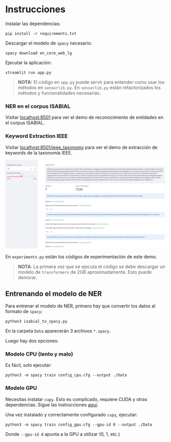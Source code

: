 # Instrucciones

Instalar las dependencias:

```
pip install -r requirements.txt
```

Descargar el modelo de `spacy` necesario:

```
spacy download en_core_web_lg
```

Ejecutar la aplicación:

```
streamlit run app.py
```

> **NOTA:** El código en `app.py` puede servir para entender como usar los métodos en `sensorlib.py`.
> En `sensorlib.py` están refactorizados los métodos y funcionalidades necesarias.

### NER en el corpus ISABIAL

Visitar <localhost:8501> para ver el demo de reconocimiento de entidades en el corpus ISABIAL.

### Keyword Extraction IEEE

Visitar <localhost:8501/ieee_taxonomy> para ver el demo de extracción de keywords de la taxonomía IEEE.

![](screenshot.png)

En `experiments.py` están los códigos de experimentación de este demo.

> **NOTA**: La primera vez que se ejecuta el código se debe descargar un modelo de `transformers` de 2GB aproximadamente. Esto puede demorar.

## Entrenando el modelo de NER

Para entrenar el modelo de NER, primero hay que convertir los datos al formato de `spacy`:

```
python3 isabial_to_spacy.py
```

En la carpeta `Data`  aparecerán 3 archivos `*.spacy`.

Luego hay dos opciones:

### Modelo CPU (lento y malo)

Es fácil, solo ejecutar:

```
python3 -m spacy train config_cpu.cfg --output ./Data
```

### Modelo GPU

Necesitas instalar `cupy`. Esto es complicado, requiere CUDA y otras dependencias. Sigue las instrucciones [aquí](https://docs.cupy.dev/en/stable/install.html#).

Una vez instalado y correctamente configurado `cupy`, ejecutar:

```
python3 -m spacy train config_gpu.cfg --gpu-id 0 --output ./Data
```

Donde `--gpu-id 0` apunta a la GPU a utilizar (0, 1, etc.)
